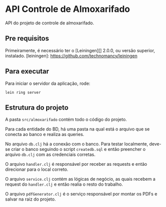 # API Controle de Almoxarifado

API do projeto de controle de almoxarifado.

## Pre requisitos

Primeiramente, é necessário ter o [Leiningen][] 2.0.0, ou versão superior, instalado.
[leiningen]: https://github.com/technomancy/leiningen


## Para executar

Para iniciar o servidor da aplicação, rode:

    lein ring server

## Estrutura do projeto

A pasta ```src/almoxarifado``` contém todo o código do projeto.

Para cada entidade do BD, há uma pasta na qual está o arquivo que se conecta ao banco e realiza as queries.

No arquivo ```db.clj``` há a conexão com o banco. Para testar localmente, deve-se criar o banco seguindo o script ```createdb.sql``` e então preencher o arquivo ```db.clj``` com as credenciais corretas.

O arquivo ```handler.clj``` é responsável por receber as requests e então direcionar para o local correto.

O arquivo ```service.clj``` contém as lógicas de negócio, as quais recebem a request do ```handler.clj``` e então realia o resto do trabalho.

O arquivo ```pdfGenerator.clj``` é o serviço responsável por montar os PDFs e salvar na raiz do projeto.